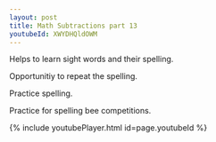 ```yaml
---
layout: post
title: Math Subtractions part 13
youtubeId: XWYDHQldOWM
---
```

 
 
Helps to learn sight words and their spelling.

Opportunitiy to repeat the spelling. 

Practice spelling. 
 
Practice for spelling bee competitions. 
 
{% include youtubePlayer.html id=page.youtubeId %}
 
 
